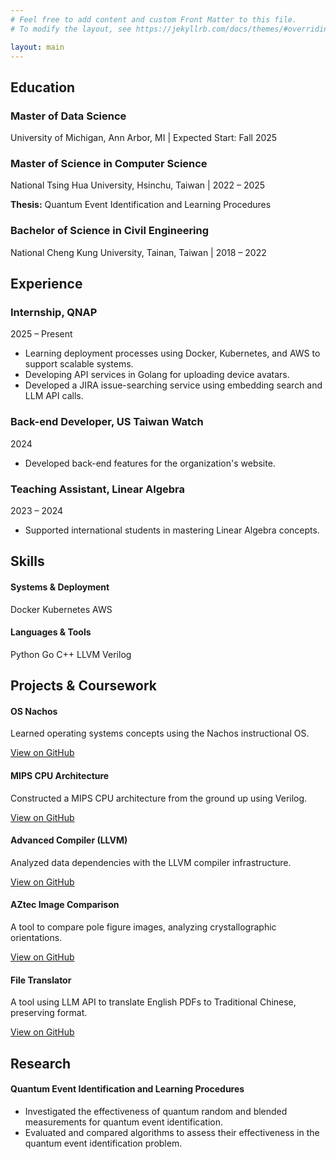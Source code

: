 ```yaml
---
# Feel free to add content and custom Front Matter to this file.
# To modify the layout, see https://jekyllrb.com/docs/themes/#overriding-theme-defaults

layout: main
---
```


<!-- Education Section -->
<div class="content-section">
  <h2><i class="fas fa-graduation-cap"></i> Education</h2>
  <div class="timeline">
    <div class="timeline-item">
      <div class="timeline-dot"></div>
      <div class="timeline-content">
        <h3>Master of Data Science</h3>
        <p class="timeline-meta">University of Michigan, Ann Arbor, MI | Expected Start: Fall 2025</p>
      </div>
    </div>
    <div class="timeline-item">
      <div class="timeline-dot"></div>
      <div class="timeline-content">
        <h3>Master of Science in Computer Science</h3>
        <p class="timeline-meta">National Tsing Hua University, Hsinchu, Taiwan | 2022 – 2025</p>
        <p><strong>Thesis:</strong> Quantum Event Identification and Learning Procedures</p>
      </div>
    </div>
    <div class="timeline-item">
      <div class="timeline-dot"></div>
      <div class="timeline-content">
        <h3>Bachelor of Science in Civil Engineering</h3>
        <p class="timeline-meta">National Cheng Kung University, Tainan, Taiwan | 2018 – 2022</p>
      </div>
    </div>
  </div>
</div>

<!-- Experience Section -->
<div class="content-section">
  <h2><i class="fas fa-briefcase"></i> Experience</h2>
  <div class="timeline">
    <div class="timeline-item">
      <div class="timeline-dot"></div>
      <div class="timeline-content">
        <h3>Internship, QNAP</h3>
        <p class="timeline-meta">2025 – Present</p>
        <ul>
          <li>Learning deployment processes using Docker, Kubernetes, and AWS to support scalable systems.</li>
          <li>Developing API services in Golang for uploading device avatars.</li>
          <li>Developed a JIRA issue-searching service using embedding search and LLM API calls.</li>
        </ul>
      </div>
    </div>
    <div class="timeline-item">
      <div class="timeline-dot"></div>
      <div class="timeline-content">
        <h3>Back-end Developer, US Taiwan Watch</h3>
        <p class="timeline-meta">2024</p>
        <ul>
          <li>Developed back-end features for the organization's website.</li>
        </ul>
      </div>
    </div>
    <div class="timeline-item">
      <div class="timeline-dot"></div>
      <div class="timeline-content">
        <h3>Teaching Assistant, Linear Algebra</h3>
        <p class="timeline-meta">2023 – 2024</p>
        <ul>
          <li>Supported international students in mastering Linear Algebra concepts.</li>
        </ul>
      </div>
    </div>
  </div>
</div>

<!-- Skills Section -->
<div class="content-section">
  <h2><i class="fas fa-cogs"></i> Skills</h2>
  <div class="skills-grid">
    <div class="skill-category">
      <h4>Systems & Deployment</h4>
      <span class="skill-tag">Docker</span>
      <span class="skill-tag">Kubernetes</span>
      <span class="skill-tag">AWS</span>
    </div>
    <div class="skill-category">
      <h4>Languages & Tools</h4>
      <span class="skill-tag">Python</span>
      <span class="skill-tag">Go</span>
      <span class="skill-tag">C++</span>
      <span class="skill-tag">LLVM</span>
      <span class="skill-tag">Verilog</span>
    </div>
  </div>
</div>

<!-- Projects Section -->
<div class="content-section">
  <h2><i class="fas fa-project-diagram"></i> Projects & Coursework</h2>
  <div class="card-grid">
    <div class="card">
      <h4>OS Nachos</h4>
      <p>Learned operating systems concepts using the Nachos instructional OS.</p>
      <a href="https://github.com/jason890317/OS_Nachos" class="card-link" target="_blank">View on GitHub <i class="fab fa-github"></i></a>
    </div>
    <div class="card">
      <h4>MIPS CPU Architecture</h4>
      <p>Constructed a MIPS CPU architecture from the ground up using Verilog.</p>
      <a href="https://github.com/jason890317/computer-architecture" class="card-link" target="_blank">View on GitHub <i class="fab fa-github"></i></a>
    </div>
    <div class="card">
      <h4>Advanced Compiler (LLVM)</h4>
      <p>Analyzed data dependencies with the LLVM compiler infrastructure.</p>
      <a href="https://github.com/jason890317/advanced_compiler" class="card-link" target="_blank">View on GitHub <i class="fab fa-github"></i></a>
    </div>
    <div class="card">
      <h4>AZtec Image Comparison</h4>
      <p>A tool to compare pole figure images, analyzing crystallographic orientations.</p>
      <a href="https://github.com/jason890317/AZtec--image-comparison" class="card-link" target="_blank">View on GitHub <i class="fab fa-github"></i></a>
    </div>
     <div class="card">
      <h4>File Translator</h4>
      <p>A tool using LLM API to translate English PDFs to Traditional Chinese, preserving format.</p>
      <a href="https://github.com/jason890317/file_translator" class="card-link" target="_blank">View on GitHub <i class="fab fa-github"></i></a>
    </div>
  </div>
</div>

<!-- Research Section -->
<div class="content-section">
  <h2><i class="fas fa-flask"></i> Research</h2>
   <div class="card-grid">
    <div class="card research-card">
      <h4>Quantum Event Identification and Learning Procedures</h4>
      <ul>
        <li>Investigated the effectiveness of quantum random and blended measurements for quantum event identification.</li>
        <li>Evaluated and compared algorithms to assess their effectiveness in the quantum event identification problem.</li>
      </ul>
    </div>
  </div>
</div>

